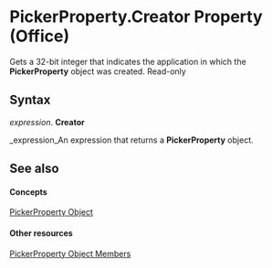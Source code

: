 
# PickerProperty.Creator Property (Office)

Gets a 32-bit integer that indicates the application in which the  **PickerProperty** object was created. Read-only


## Syntax

 _expression_. **Creator**

 _expression_An expression that returns a  **PickerProperty** object.


## See also


#### Concepts


 [PickerProperty Object](fd3702fe-bf03-f22c-78c2-ac6c47a1d028.md)
#### Other resources


 [PickerProperty Object Members](0896b930-e732-832c-ff09-8a283628524c.md)
